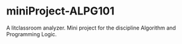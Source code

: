 # miniProject-ALPG101
A litclassroom analyzer.  Mini project for the discipline Algorithm and Programming Logic.
